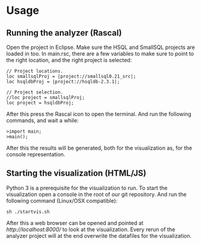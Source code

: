 # Usage
## Running the analyzer (Rascal)

Open the project in Eclipse. Make sure the HSQL and SmallSQL projects are loaded in too.
In main.rsc, there are a few variables to make sure to point to the right location, and the right project is selected:

```
// Project locations.
loc smallsqlProj = |project://smallsql0.21_src|;
loc hsqldbProj = |project://hsqldb-2.3.1|;

// Project selection.
//loc project = smallsqlProj;
loc project = hsqldbProj;
```

After this press the Rascal icon to open the terminal. And run the following commands, and wait a while:

```
>import main;
>main();
```

After this the results will be generated, both for the visualization as, for the console representation.

## Starting the visualization (HTML/JS)

Python 3 is a prerequisite for the visualization to run. To start the visualization open a console in the root of our git repository. And run the following command (Linux/OSX compatible):
```
sh ./startvis.sh
```
After this a web browser can be opened and pointed at _http://localhost:8000/_ to look at the visualization. Every rerun of the analyzer project will at the end overwrite the datafiles for the visualization.

